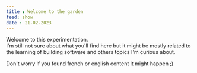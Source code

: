 ```yaml
---
title : Welcome to the garden
feed: show
date : 21-02-2023
---
```


Welcome to this experimentation.  
I'm still not sure about what you'll find here but it might be mostly related to the learning of building software and others topics I'm curious about. 

Don't worry if you found french or english content it might happen ;)
